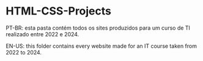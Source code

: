 # HTML-CSS-Projects

PT-BR: esta pasta contém todos os sites produzidos para um curso de TI realizado entre 2022 e 2024.

EN-US: this folder contains every website made for an IT course taken from 2022 to 2024.
